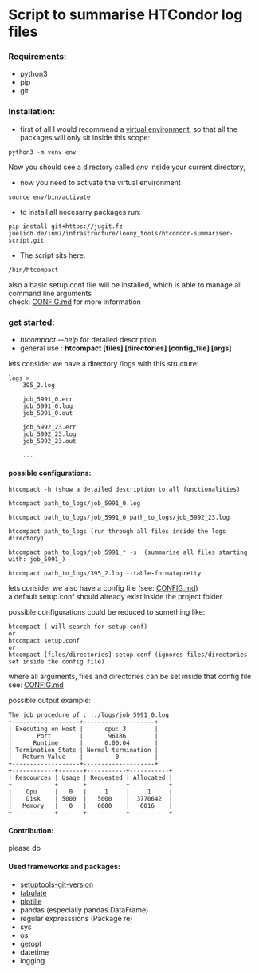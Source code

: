 # Script to summarise HTCondor log files

### Requirements:
- python3
- pip
- git

### Installation:
    
- first of all I would recommend a [virtual environment](https://packaging.python.org/guides/installing-using-pip-and-virtual-environments/), so that all the packages will only sit inside this scope:
```
python3 -m venv env 
```
Now you should see a directory called *env* inside your current directory,
- now you need to activate the virtual environment
```
source env/bin/activate
```
- to install all necesarry packages run:
```
pip install git+https://jugit.fz-juelich.de/inm7/infrastructure/loony_tools/htcondor-summariser-script.git
```
- The script sits here:
```
/bin/htcompact
```
also a basic setup.conf file will be installed, which is able to manage all command line arguments \
check: [CONFIG.md](https://jugit.fz-juelich.de/inm7/infrastructure/loony_tools/htcondor-summariser-script/-/blob/master/CONFIG.md) for more information
<br>
 
### get started:
- *htcompact --help* for detailed description
- general use :
**htcompact \[files] \[directories] \[config_file] \[args]**

lets consider we have a directory /logs with this structure:

    logs >
        395_2.log
        
        job_5991_0.err
        job_5991_0.log
        job_5991_0.out
        
        job_5992_23.err
        job_5992_23.log
        job_5992_23.out
        
        ...

#### possible configurations:
```
htcompact -h (show a detailed description to all functionalities)

htcompact path_to_logs/job_5991_0.log

htcompact path_to_logs/job_5991_0 path_to_logs/job_5992_23.log

htcompact path_to_logs (run through all files inside the logs directory)

htcompact path_to_logs/job_5991_* -s  (summarise all files starting with: job_5991_)

htcompact path_to_logs/395_2.log --table-format=pretty 
```

 lets consider we also have a config file (see: [CONFIG.md](https://jugit.fz-juelich.de/inm7/infrastructure/loony_tools/htcondor-summariser-script/-/blob/master/CONFIG.md)) \
 a default setup.conf should already exist inside the project folder
 
 possible configurations could be reduced to something like: 
```
htcompact ( will search for setup.conf)
or
htcompact setup.conf 
or
htcompact [files/directories] setup.conf (ignores files/directories set inside the config file)
```

where all arguments, files and directories can be set inside that config file \
see: [CONFIG.md](https://jugit.fz-juelich.de/inm7/infrastructure/loony_tools/htcondor-summariser-script/-/blob/master/CONFIG.md) 

possible output example:

```
The job procedure of : ../logs/job_5991_0.log
+-------------------+--------------------+
| Executing on Host |      cpu: 3        |
|       Port        |       96186        |
|      Runtime      |      0:00:04       |
| Termination State | Normal termination |
|   Return Value    |         0          |
+-------------------+--------------------+
+------------+-------+-----------+-----------+
| Rescources | Usage | Requested | Allocated |
+------------+-------+-----------+-----------+
|    Cpu     |   0   |     1     |     1     |
|    Disk    | 5000  |   5000    |  3770642  |
|   Memory   |   0   |   6000    |   6016    |
+------------+-------+-----------+-----------+

```



#### Contribution:
please do




#### Used frameworks and packages:
- [setuptools-git-version](https://pypi.org/project/setuptools-git-version/)
- [tabulate](https://pypi.org/project/tabulate/)
- [plotille](https://pypi.org/project/plotille/)
- pandas (especially pandas.DataFrame)
- regular expresssions (Package re)
- sys
- os
- getopt
- datetime
- logging